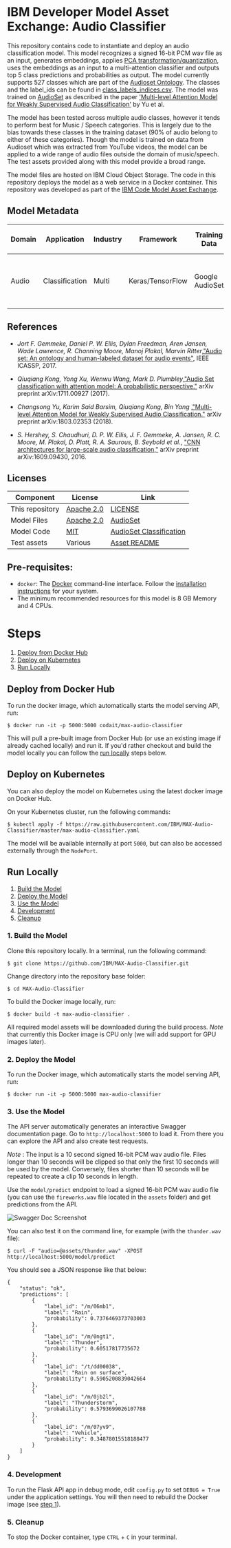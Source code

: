 # IBM Developer Model Asset Exchange: Audio Classifier

This repository contains code to instantiate and deploy an audio classification model. This model recognizes a signed 16-bit
PCM wav file as an input, generates embeddings, applies
[PCA transformation/quantization](https://github.com/tensorflow/models/tree/master/research/audioset#output-embeddings),
uses the embeddings as an input to a multi-attention classifier and outputs top 5 class predictions and probabilities as output. 
The model currently supports 527 classes which are part of the [Audioset Ontology](https://research.google.com/audioset/ontology/index.html). The classes and the label_ids can be found in [class_labels_indices.csv](assets/class_labels_indices.csv). 
The model was trained on [AudioSet](https://research.google.com/audioset/) as described in the paper ['Multi-level Attention Model for Weakly Supervised Audio Classification'](https://arxiv.org/abs/1803.02353) by Yu et al.

The model has been tested across multiple audio classes, however it tends to perform best for Music / Speech categories. This is largely due to the bias towards these classes in the training dataset (90% of audio belong to either of these categories). Though the model is trained on data from Audioset which was extracted from YouTube videos, the model can be applied to a wide range of audio files outside the domain of music/speech. The test assets provided along with this model provide a broad range.

The model files are hosted on IBM Cloud Object Storage. The code in this repository deploys the model as a web service
in a Docker container. This repository was developed as part of the
[IBM Code Model Asset Exchange](https://developer.ibm.com/code/exchanges/models/).

## Model Metadata
| Domain | Application | Industry  | Framework | Training Data | Input Data Format |
| ------------- | --------  | -------- | --------- | --------- | -------------- |
| Audio | Classification | Multi | Keras/TensorFlow | Google AudioSet | signed 16-bit PCM WAV audio file |

## References

* _Jort F. Gemmeke, Daniel P. W. Ellis, Dylan Freedman, Aren Jansen, Wade Lawrence, R. Channing Moore, Manoj Plakal, Marvin Ritter_,["Audio set: An ontology and human-labeled dataset for audio events"](https://static.googleusercontent.com/media/research.google.com/en//pubs/archive/45857.pdf), IEEE ICASSP, 2017.

* _Qiuqiang Kong, Yong Xu, Wenwu Wang, Mark D. Plumbley_,["Audio Set classification with attention model: A probabilistic perspective."](https://arxiv.org/pdf/1711.00927.pdf) arXiv preprint arXiv:1711.00927 (2017).

* _Changsong Yu, Karim Said Barsim, Qiuqiang Kong, Bin Yang_ ,["Multi-level Attention Model for Weakly Supervised Audio Classification."](https://arxiv.org/pdf/1803.02353.pdf) arXiv preprint arXiv:1803.02353 (2018).

* _S. Hershey, S. Chaudhuri, D. P. W. Ellis, J. F. Gemmeke, A. Jansen,
R. C. Moore, M. Plakal, D. Platt, R. A. Saurous, B. Seybold et  al._,
["CNN architectures for large-scale audio classification,"](https://arxiv.org/pdf/1609.09430.pdf) arXiv preprint
arXiv:1609.09430, 2016.


## Licenses

| Component | License | Link  |
| ------------- | --------  | -------- |
| This repository | [Apache 2.0](https://www.apache.org/licenses/LICENSE-2.0) | [LICENSE](LICENSE) |
| Model Files | [Apache 2.0](https://github.com/tensorflow/models/blob/master/LICENSE) | [AudioSet](https://github.com/tensorflow/models/tree/master/research/audioset) |
| Model Code | [MIT](https://github.com/qiuqiangkong/audioset_classification/blob/master/LICENSE.txt) | [AudioSet Classification](https://github.com/qiuqiangkong/audioset_classification) |
| Test assets | Various | [Asset README](assets/README.md) |


## Pre-requisites:

* `docker`: The [Docker](https://www.docker.com/) command-line interface. Follow the [installation instructions](https://docs.docker.com/install/) for your system.
* The minimum recommended resources for this model is 8 GB Memory and 4 CPUs.

# Steps

1. [Deploy from Docker Hub](#deploy-from-docker-hub)
2. [Deploy on Kubernetes](#deploy-on-kubernetes)
3. [Run Locally](#run-locally)

## Deploy from Docker Hub

To run the docker image, which automatically starts the model serving API, run:

```
$ docker run -it -p 5000:5000 codait/max-audio-classifier
```

This will pull a pre-built image from Docker Hub (or use an existing image if already cached locally) and run it.
If you'd rather checkout and build the model locally you can follow the [run locally](#run-locally) steps below.

## Deploy on Kubernetes

You can also deploy the model on Kubernetes using the latest docker image on Docker Hub.

On your Kubernetes cluster, run the following commands:

```
$ kubectl apply -f https://raw.githubusercontent.com/IBM/MAX-Audio-Classifier/master/max-audio-classifier.yaml
```

The model will be available internally at port `5000`, but can also be accessed externally through the `NodePort`.

## Run Locally

1. [Build the Model](#1-build-the-model)
2. [Deploy the Model](#2-deploy-the-model)
3. [Use the Model](#3-use-the-model)
4. [Development](#4-development)
5. [Cleanup](#5-cleanup)

### 1. Build the Model

Clone this repository locally. In a terminal, run the following command:

```
$ git clone https://github.com/IBM/MAX-Audio-Classifier.git
```

Change directory into the repository base folder:

```
$ cd MAX-Audio-Classifier
```

To build the Docker image locally, run:

```
$ docker build -t max-audio-classifier .
```

All required model assets will be downloaded during the build process. _Note_ that currently this Docker image is CPU
only (we will add support for GPU images later).


### 2. Deploy the Model

To run the Docker image, which automatically starts the model serving API, run:

```
$ docker run -it -p 5000:5000 max-audio-classifier
```

### 3. Use the Model

The API server automatically generates an interactive Swagger documentation page. Go to `http://localhost:5000` to load
it. From there you can explore the API and also create test requests.

_Note_ : The input is a 10 second signed 16-bit PCM wav audio file. Files longer than 10 seconds will be clipped so that only the first 10 seconds will be used by the model. Conversely, files shorter than 10 seconds will be repeated to create a clip 10 seconds in length.

Use the `model/predict` endpoint to load a signed 16-bit PCM wav audio file (you can use the `fireworks.wav` file located
in the `assets` folder) and get predictions from the API.

![Swagger Doc Screenshot](docs/demo_screenshot.png)

You can also test it on the command line, for example (with the `thunder.wav` file):

```
$ curl -F "audio=@assets/thunder.wav" -XPOST http://localhost:5000/model/predict
```

You should see a JSON response like that below:

```
{
    "status": "ok",
    "predictions": [
        {
            "label_id": "/m/06mb1",
            "label": "Rain",
            "probability": 0.7376469373703003
        },
        {
            "label_id": "/m/0ngt1",
            "label": "Thunder",
            "probability": 0.60517817735672
        },
        {
            "label_id": "/t/dd00038",
            "label": "Rain on surface",
            "probability": 0.5905200839042664
        },
        {
            "label_id": "/m/0jb2l",
            "label": "Thunderstorm",
            "probability": 0.5793699026107788
        },
        {
            "label_id": "/m/07yv9",
            "label": "Vehicle",
            "probability": 0.34878015518188477
        }
    ]
}
```

### 4. Development

To run the Flask API app in debug mode, edit `config.py` to set `DEBUG = True` under the application settings. You will
then need to rebuild the Docker image (see [step 1](#1-build-the-model)).

### 5. Cleanup

To stop the Docker container, type `CTRL` + `C` in your terminal.
